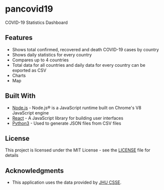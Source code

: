 # pancovid19
COVID-19 Statistics Dashboard

## Features

* Shows total confirmed, recovered and death COVID-19 cases by country
* Shows daily statistics for every country
* Compares up to 4 countries
* Total data for all countries and daily data for every country can be exported as CSV
* Charts
* Map

## Built With

* [Node.js](https://nodejs.org/) - Node.js® is a JavaScript runtime built on Chrome's V8 JavaScript engine
* [React](https://reactjs.org/) - A JavaScript library for building user interfaces
* [Python3](https://www.python.org/) - Used to generate JSON files from CSV files

## License

This project is licensed under the MIT License - see the [LICENSE](LICENSE) file for details

## Acknowledgments

* This application uses the data provided by [JHU CSSE](https://github.com/CSSEGISandData/COVID-19).
